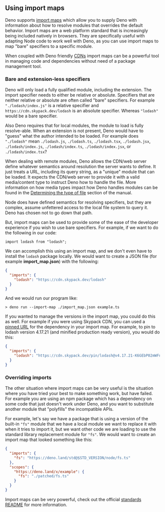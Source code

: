 ## Using import maps

Deno supports [import maps](../linking_to_external_code/import_maps.md) which allow you to supply Deno with information
about how to resolve modules that overrides the default behavior. Import maps are a web platform standard that is
increasingly being included natively in browsers. They are specifically useful with adapting Node code to work well with
Deno, as you can use import maps to map "bare" specifiers to a specific module.

When coupled with Deno friendly [CDNs](./cdns.md) import maps can be a powerful tool in managing code and dependencies
without need of a package management tool.

### Bare and extension-less specifiers

Deno will only load a fully qualified module, including the extension. The import specifier needs to either be relative
or absolute. Specifiers that are neither relative or absolute are often called "bare" specifiers. For example
`"./lodash/index.js"` is a relative specifier and `https://cdn.skypack.dev/lodash` is an absolute specifier. Whereas
`"lodash"` would be a bare specifier.

Also Deno requires that for local modules, the module to load is fully resolve-able. When an extension is not present,
Deno would have to "guess" what the author intended to be loaded. For example does `"./lodash"` mean `./lodash.js`,
`./lodash.ts`, `./lodash.tsx`, `./lodash.jsx`, `./lodash/index.js`, `./lodash/index.ts`, `./lodash/index.jsx`, or
`./lodash/index.tsx`?

When dealing with remote modules, Deno allows the CDN/web server define whatever semantics around resolution the server
wants to define. It just treats a URL, including its query string, as a "unique" module that can be loaded. It expects
the CDN/web server to provide it with a valid media/content type to instruct Deno how to handle the file. More
information on how media types impact how Deno handles modules can be found in the
[Determining the type of file](../typescript/overview.md#determining-the-type-of-file) section of the manual.

Node does have defined semantics for resolving specifiers, but they are complex, assume unfettered access to the local
file system to query it. Deno has chosen not to go down that path.

But, import maps can be used to provide some of the ease of the developer experience if you wish to use bare specifiers.
For example, if we want to do the following in our code:

```ts, ignore
import lodash from "lodash";
```

We can accomplish this using an import map, and we don't even have to install the `lodash` package locally. We would
want to create a JSON file (for example **import_map.json**) with the following:

```json
{
  "imports": {
    "lodash": "https://cdn.skypack.dev/lodash"
  }
}
```

And we would run our program like:

```
> deno run --import-map ./import_map.json example.ts
```

If you wanted to manage the versions in the import map, you could do this as well. For example if you were using Skypack
CDN, you can used a [pinned URL](https://docs.skypack.dev/skypack-cdn/api-reference/pinned-urls-optimized) for the
dependency in your import map. For example, to pin to lodash version 4.17.21 (and minified production ready version),
you would do this:

```json
{
  "imports": {
    "lodash": "https://cdn.skypack.dev/pin/lodash@v4.17.21-K6GEbP02mWFnLA45zAmi/mode=imports,min/optimized/lodash.js"
  }
}
```

### Overriding imports

The other situation where import maps can be very useful is the situation where you have tried your best to make
something work, but have failed. For example you are using an npm package which has a dependency on some code that just
doesn't work under Deno, and you want to substitute another module that "polyfills" the incompatible APIs.

For example, let's say we have a package that is using a version of the built-in `"fs"` module that we have a local
module we want to replace it with when it tries to import it, but we want other code we are loading to use the standard
library replacement module for `"fs"`. We would want to create an import map that looked something like this:

```json
{
  "imports": {
    "fs": "https://deno.land/std@$STD_VERSION/node/fs.ts"
  },
  "scopes": {
    "https://deno.land/x/example": {
      "fs": "./patched/fs.ts"
    }
  }
}
```

Import maps can be very powerful, check out the official
[standards README](https://github.com/WICG/import-maps#the-import-map) for more information.
